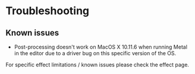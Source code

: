 # Troubleshooting

## Known issues

- Post-processing doesn't work on MacOS X 10.11.6 when running Metal in the editor due to a driver bug on this specific version of the OS.

For specific effect limitations / known issues please check the effect page.